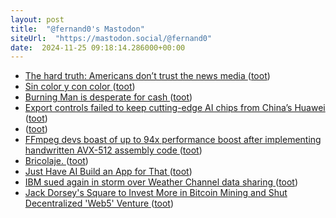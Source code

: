 ```yaml
---
layout: post
title:  "@fernand0's Mastodon"
siteUrl:  "https://mastodon.social/@fernand0"
date:  2024-11-25 09:18:14.286000+00:00
---
```

*  [The hard truth: Americans don’t trust the news media ](https://www.washingtonpost.com/opinions/2024/10/28/jeff-bezos-washington-post-trust) ([toot](https://mastodon.social/@fernand0/113542843222290532))
*  [Sin color y con color ](https://www.flickr.com/photos/fernand0/54148586036) ([toot](https://mastodon.social/@fernand0/113542021904476972))
*  [Burning Man is desperate for cash ](https://sfstandard.com/2024/10/30/burning-man-is-desperate-for-cash) ([toot](https://mastodon.social/@fernand0/113541860916787895))
*  [Export controls failed to keep cutting-edge AI chips from China’s Huawei ](https://www.stripes.com/theaters/asia_pacific/2024-11-01/china-huawei-ai-chip-export-control-failure-15703671.htm) ([toot](https://mastodon.social/@fernand0/113541283618834365))
*  [ ](https://mastodon.cloud/@torresburriel) ([toot](https://mastodon.social/@fernand0/113539428864460844))
*  [FFmpeg devs boast of up to 94x performance boost after implementing handwritten AVX-512 assembly code ](https://www.tomshardware.com/pc-components/cpus/ffmpeg-devs-boast-of-up-to-94x-performance-boost-after-implementing-handwritten-avx-512-assembly-cod) ([toot](https://mastodon.social/@fernand0/113539347164093203))
*  [Bricolaje. ](https://avecesunafoto.wordpress.com/2024/11/24/bricolaje) ([toot](https://mastodon.social/@fernand0/113539308341880443))
*  [Just Have AI Build an App for That ](https://davidgomes.com/just-have-ai-build-an-app-for-that) ([toot](https://mastodon.social/@fernand0/113539135905795998))
*  [IBM sued again in storm over Weather Channel data sharing ](https://www.theregister.com/2024/11/08/ibm_weather_channel_privacy) ([toot](https://mastodon.social/@fernand0/113538942580404429))
*  [Jack Dorsey's Square to Invest More in Bitcoin Mining and Shut Decentralized 'Web5' Venture ](https://www.coindesk.com/business/2024/11/07/jack-dorseys-square-to-invest-more-in-bitcoin-mining-and-shut-decentralized-web5-web-venture) ([toot](https://mastodon.social/@fernand0/113538631216501756))
